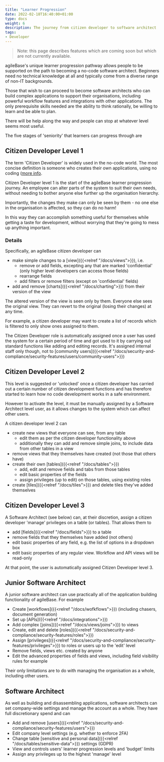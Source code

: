 ```yaml
---
title: "Learner Progression"
date: 2022-02-18T16:40:00+01:00
type: docs
weight: 6
description: The journey from citizen developer to software architect
tags:
- Developer
---
```

> Note: this page describes features which are coming soon but which are not currently available.

agileBase's unique learner progression pathway allows people to be supported on the path to becoming a no-code software architect. Beginners need no technical knowledge at all and typically come from a diverse range of non-IT backgrounds.

Those that wish to can proceed to become software architects who can build complex applications to support their organisations, including powerful workflow features and integrations with other applications. The only prerequisite skills needed are the ability to think rationally, be willing to learn and be able to plan.

There will be help along the way and people can stop at whatever level seems most useful.

The five stages of 'seniority' that learners can progress through are

## Citizen Developer Level 1
The term 'Citizen Developer' is widely used in the no-code world. The most concise definition is someone who creates their own applications, using no coding ([more info](https://research.aimultiple.com/citizen-developer/).

Citizen Developer level 1 is the start of the agileBase learner progression journey. An employee can alter parts of the system to suit their own needs, without needing to bother anyone else further up the organisation hierarchy.

Importantly, the changes they make can only be seen by them - no one else in the organisation is affected, so they can do no harm!

In this way they can accomplish something useful for themselves while getting a taste for development, without worrying that they're going to mess up anything important.

### Details
Specifically, an agileBase citizen developer can
* make simple changes to a [view]({{<relref "/docs/views">}}), i.e.
	- remove or add fields, excepting any that are marked 'confidential' (only higher level developers can access those fields)
	- rearrange fields
	- add filters or remove filters (except on 'confidential' fields)
* add and remove [charts]({{<relref "/docs/charting">}}) from their version of the view

The altered version of the view is seen only by them. Everyone else sees the original view. They can revert to the original (losing their changes) at any time.

For example, a citizen developer may want to create a list of records which is filtered to only show ones assigned to them.

The Citizen Developer role is automatically assigned once a user has used the system for a certain period of time and got used to it by carrying out standard functions like adding and editing records. It's assigned internal staff only though, not to [community users]({{<relref "/docs/security-and-compliance/security-features/users/community-users">}})

## Citizen Developer Level 2
This level is suggested or 'unlocked' once a citizen developer has carried out a certain number of citizen development functions and has therefore started to learn how no code development works in a safe environment.

However to activate the level, it must be manually assigned by a Software Architect level user, as it allows changes to the system which can affect other users.

A citizen developer level 2 can
* create new views that everyone can see, from any table
	- edit them as per the citizen developer functionality above
	- additionally they can add and remove simple joins, to include data from other tables in a view
* remove views that they themselves have created (not those that others have)
* create their own [tables]({{<relref "/docs/tables">}})
	- add, edit and remove fields and tabs from those tables
	- edit basic properties of the fields
	- assign privileges (up to edit) on those tables, using existing roles
* create [tiles]({{<relref "/docs/tiles">}}) and delete tiles they've added themselves

## Citizen Developer Level 3
A Software Architect (see below) can, at their discretion, assign a citizen developer 'manage' privileges on a table (or tables). That allows them to
* add [fields]({{<relref "/docs/fields">}}) to a table
* remove fields that they themselves have added (not others)
* edit basic properties of any field, e.g. the list of options in a dropdown box
* edit basic properties of any regular view. Workflow and API views will be read-only

At that point, the user is automatically assigned Citizen Developer level 3.

## Junior Software Architect
A junior software architect can use practically all of the application building functionality of agileBase. For example
* Create [workflows]({{<relref "/docs/wofkflows">}}) (including chasers, document generation)
* Set up [APIs]({{<relref "/docs/integrations">}})
* Add complex [joins]({{<relref "/docs/views/joins">}}) to views
* Create, edit and delete [roles]({{<relref "/docs/security-and-compliance/security-features/roles">}})
* Assign [privileges]({{<relref "/docs/security-and-compliance/security-features/privileges">}}) to roles or users up to the 'edit' level
* Remove fields, views etc. created by anyone
* Edit the advanced properties of fields and views, including field visibility rules for example

Their only limitations are to do with managing the organisation as a whole, including other users.

## Software Architect
As well as building and disassembling applications, software architects can set company-wide settings and manage the account as a whole. They have full discretionary spend and can 
* Add and remove [users]({{<relref "/docs/security-and-compliance/security-features/users">}})
* Edit company level settings (e.g. whether to enforce 2FA)
* Change table [sensitive and personal data]({{<relref "/docs/tables/sensitive-data">}}) settings (GDPR)
* View and controls users' learner progression levels and 'budget' limits
* Assign any privileges up to the highest 'manage' level



